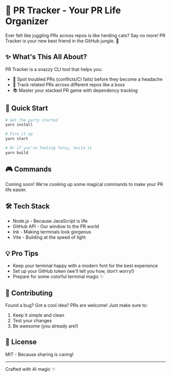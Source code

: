 # 🎯 PR Tracker - Your PR Life Organizer

Ever felt like juggling PRs across repos is like herding cats? Say no more! PR Tracker is your new best friend in the GitHub jungle. 🌴

## ✨ What's This All About?

PR Tracker is a snazzy CLI tool that helps you:

- 🚦 Spot troubled PRs (conflicts/CI fails) before they become a headache
- 🔗 Track related PRs across different repos like a boss
- 📚 Master your stacked PR game with dependency tracking

## 🚀 Quick Start

```bash
# Get the party started
yarn install

# Fire it up
yarn start

# Or if you're feeling fancy, build it
yarn build
```

## 🎮 Commands

Coming soon! We're cooking up some magical commands to make your PR life easier.

## 🛠 Tech Stack

- Node.js - Because JavaScript is life
- GitHub API - Our window to the PR world
- Ink - Making terminals look gorgeous
- Vite - Building at the speed of light

## 💡 Pro Tips

- Keep your terminal happy with a modern font for the best experience
- Set up your GitHub token (we'll tell you how, don't worry!)
- Prepare for some colorful terminal magic ✨

## 🤝 Contributing

Found a bug? Got a cool idea? PRs are welcome! Just make sure to:
1. Keep it simple and clean
2. Test your changes
3. Be awesome (you already are!)

## 📝 License

MIT - Because sharing is caring! 

---
Crafted with AI magic ✨ 